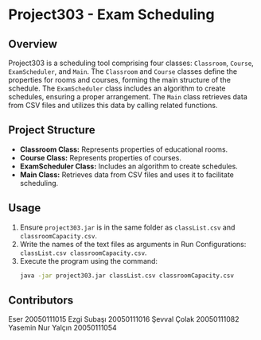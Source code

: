 # Project303 - Exam Scheduling

## Overview
Project303 is a scheduling tool comprising four classes: `Classroom`, `Course`, `ExamScheduler`, and `Main`. The `Classroom` and `Course` classes define the properties for rooms and courses, forming the main structure of the schedule. The `ExamScheduler` class includes an algorithm to create schedules, ensuring a proper arrangement. The `Main` class retrieves data from CSV files and utilizes this data by calling related functions.

## Project Structure
- **Classroom Class:** Represents properties of educational rooms.
- **Course Class:** Represents properties of courses.
- **ExamScheduler Class:** Includes an algorithm to create schedules.
- **Main Class:** Retrieves data from CSV files and uses it to facilitate scheduling.

## Usage
1. Ensure `project303.jar` is in the same folder as `classList.csv` and `classroomCapacity.csv`.
2. Write the names of the text files as arguments in Run Configurations: `classList.csv classroomCapacity.csv`.
3. Execute the program using the command:
   ```bash
   java -jar project303.jar classList.csv classroomCapacity.csv

## Contributors
Eser 20050111015
Ezgi Subaşı 20050111016
Şevval Çolak 20050111082
Yasemin Nur Yalçın 20050111054


